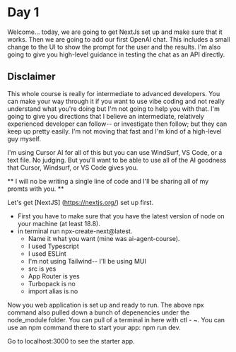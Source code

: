 # Day 1
Welcome... today, we are going to get NextJs set up and make sure that it works.  Then we are going to add our first OpenAI chat.  This includes a small change to the UI to show the prompt for the user and the results.  I'm also going to give you high-level guidance in testing the chat as an API directly.

## Disclaimer
This whole course is really for intermediate to advanced developers. You can make your way through it if you want to use vibe coding and not really understand what you're doing but I'm not going to help you with that. I'm going to give you directions that I believe an intermediate, relatively experienced developer can follow-- or investigate then follow; but they can keep up pretty easily. I'm not moving that fast and I'm kind of a high-level guy myself.

I'm using Cursor AI for all of this but you can use WindSurf, VS Code, or a text file.  No judging.  But you'll want to be able to use all of the AI goodness that Cursor, Windsurf, or VS Code gives you.  

** I will no be writing a single line of code and I'll be sharing all of my promts with you. **

Let's get [NextJS] (https://nextjs.org/) set up first.  
- First you have to make sure that you have the latest version of node on your machine (at least 18.8).
- in terminal run npx-create-next@latest.
    - Name it what you want (mine was ai-agent-course).
    - I used Typescript
    - I used ESLint
    - I'm not using Tailwind-- I'll be using MUI
    - src is yes
    - App Router is yes
    - Turbopack is no
    - import alias is no

Now you web application is set up and ready to run.  The above npx command also pulled down a bunch of depenencies under the node_module folder.  You can pull of a terminal in here with ctl - ~.  You can use an npm command there to start your app:  npm run dev.

Go to localhost:3000 to see the starter app.